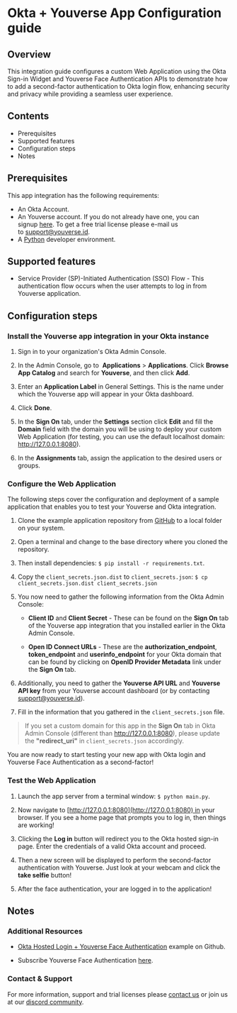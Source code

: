 # Okta + Youverse App Configuration guide

## Overview

This integration guide configures a custom Web Application using the Okta Sign-in Widget and Youverse Face Authentication APIs to demonstrate how to add a second-factor authentication to Okta login flow, enhancing security and privacy while providing a seamless user experience.

## Contents

* Prerequisites
* Supported features
* Configuration steps
* Notes

## Prerequisites

This app integration has the following requirements:

* An Okta Account.
* An Youverse account. If you do not already have one, you can signup [here](https://www.youverse.id/register). To get a free trial license please e-mail us to [support@youverse.id](mailto:support@youverse.id).
* A [Python](https://www.python.org) developer environment.

## Supported features

* Service Provider (SP)-Initiated Authentication (SSO) Flow - This authentication flow occurs when the user attempts to log in from Youverse application.

## Configuration steps

### Install the Youverse app integration in your Okta instance

1. Sign in to your organization's Okta Admin Console.

2. In the Admin Console, go to  **Applications** > **Applications**. Click **Browse App Catalog** and search for **Youverse**, and then click **Add**.
    
3. Enter an **Application Label** in General Settings. This is the name under which the Youverse app will appear in your Okta dashboard.
    
4. Click **Done**.

5. In the **Sign On** tab, under the **Settings** section click **Edit** and fill the **Domain** field with the domain you will be using to deploy your custom Web Application (for testing, you can use the default localhost domain: http://127.0.0.1:8080).

6. In the **Assignments** tab, assign the application to the desired users or groups.

### Configure the Web Application

The following steps cover the configuration and deployment of a sample application that enables you to test your Youverse and Okta integration.

1. Clone the example application repository from [GitHub](https://github.com/dev-yoonik/yoonik-okta-example-python) to a local folder on your system.
    
2. Open a terminal and change to the base directory where you cloned the repository.
    
3. Then install dependencies: `$ pip install -r requirements.txt`.
    
4. Copy the `client_secrets.json.dist` to `client_secrets.json`: `$ cp client_secrets.json.dist client_secrets.json`
    
5. You now need to gather the following information from the Okta Admin Console:
    
    * **Client ID** and **Client Secret** - These can be found on the **Sign On** tab of the Youverse app integration that you installed earlier in the Okta Admin Console.
        
    * **Open ID Connect URLs** - These are the **authorization_endpoint**, **token_endpoint** and **userinfo_endpoint** for your Okta domain that can be found by clicking on **OpenID Provider Metadata** link under the **Sign On** tab.
     
6. Additionally, you need to gather the **Youverse API URL** and **Youverse API key** from your Youverse account dashboard (or by contacting [support@youverse.id](mailto:support@youverse.id)).
    
7. Fill in the information that you gathered in the `client_secrets.json` file.


> If you set a custom domain for this app in the **Sign On** tab in Okta Admin Console (different than http://127.0.0.1:8080), please update the **"redirect_uri"** in `client_secrets.json` accordingly.


You are now ready to start testing your new app with Okta login and Youverse Face Authentication as a second-factor!

### Test the Web Application

1. Launch the app server from a terminal window: `$ python main.py`.
    
2. Now navigate to [http://127.0.0.1:8080](http://127.0.0.1:8080) in your browser. If you see a home page that prompts you to log in, then things are working!
    
3. Clicking the **Log in** button will redirect you to the Okta hosted sign-in page. Enter the credentials of a valid Okta account and proceed.
    
4. Then a new screen will be displayed to perform the second-factor authentication with Youverse. Just look at your webcam and click the **take selfie** button!
    
5. After the face authentication, your are logged in to the application!

## Notes

### Additional Resources

* [Okta Hosted Login + Youverse Face Authentication](https://github.com/dev-yoonik/yoonik-okta-example-python) example on Github.
    
* Subscribe Youverse Face Authentication [here](https://www.youverse.id/pricing).

### Contact & Support

For more information, support and trial licenses please [contact us](mailto:support@youverse.id) or join us at our [discord community](https://discord.gg/SqHVQUFNtN).
